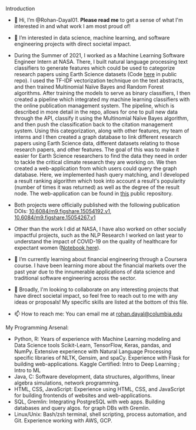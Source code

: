Introduction
- 👋 Hi, I’m @Rohan-Dayal01. **Please read me** to get a sense of what I'm interested in and what work I am most proud of!
- 👀 I’m interested in data science, machine learning, and software engineering projects with direct societal impact. 
- During the Summer of 2021, I worked as a Machine Learning Software Engineer Intern at NASA. There, I built natural language processing text classifiers to generate features which could be used to categorize research papers using Earth Science datasets (Code [here](https://git.earthdata.nasa.gov/projects/GDRMS/repos/ges-disc-reference-management-system/browse/paper_classification?at=summer2021) in public repo). I used the TF-IDF vectorization technique on the text abstracts, and then trained Multinomial Naïve Bayes and Random Forest algorithms. After training the models to serve as binary classifiers, I then created a pipeline which integrated my machine learning classifiers with the online publication management system. The pipeline, which is described in more detail in the repo, allows for one to pull new data through the API, classify it using the Multinomial Naïve Bayes algorithm, and then push the classification back to the citation management system.
Using this categorization, along with other features, my team of interns and I then created a graph database to link different research papers using Earth Science data, different datasets relating to those research papers, and other features. The goal of this was to make it easier for Earth Science researchers to find the data they need in order to tackle the critical climate research they are working on. We then created a web-application from which users could query the graph database. Here, we implemented hash query matching, and I developed a result ranking algorithm which took into account a result's popularity (number of times it was returned) as well as the degree of the result node. The web-application can be found in [this](https://git.earthdata.nasa.gov/projects/GDRMS/repos/ges-disc-reference-management-system/browse/searchWebApp/flaskr?at=summer2021) public repository.
- Both projects were officially published with the following publication DOIs: [10.6084/m9.figshare.15054192.v1](https://esip.figshare.com/articles/poster/Automated_classification_of_scientific_publications_linked_to_GES_DISC_datasets/15054192/1), [10.6084/m9.figshare.15054267.v1](https://esip.figshare.com/articles/poster/Creating_a_knowledge_graph_to_connect_scientific_publications_and_datasets_for_improving_discovery_of_GES_DISC_s_data_and_services/15054267/1)
- Other than the work I did at NASA, I have also worked on other socially impactful projects, such as the NLP Research I worked on last year to understand the impact of COVID-19 on the quality of healthcare for expectant women ([Notebook here](https://github.com/Rohan-Dayal01/COVIDNursingNLPAnalysis)). 

- 🌱 I’m currently learning about financial engineering through a Coursera course. I have been learning more about the financial markets over the past year due to the innumerable applications of data science and traditional software engineering across the sector.

- 💞️ Broadly, I'm looking to collaborate on any interesting projects that have direct societal impact, so feel free to reach out to me with any ideas or proposals! My specific skills are listed at the bottom of this file.

- 📫 How to reach me: You can email me at rohan.dayal@columbia.edu

My Programming Arsenal:
- Python, R: Years of experience with Machine Learning modeling and Data Science tools Scikit-Learn, TensorFlow, Keras, pandas, and NumPy. Extensive experience with Natural Language Processing specific libraries of NLTK, Gensim, and spaCy. Experience with Flask for building web-applications. Kaggle Certified: Intro to Deep Learning ; Intro to ML 
- Java, C: Software development, data structures, algorithms, linear algebra simulations, network programming.
- HTML, CSS, JavaScript: Experience using HTML, CSS, and JavaScript for building frontends of websites and web-applications.
- SQL, Gremlin: Integrating PostgreSQL with web apps. Building databases and query algos. for graph DBs with Gremlin.
- Linux/Unix: Bash/zsh terminal, shell scripting, process automation, and Git. Experience working with AWS, GCP.

<!---
Rohan-Dayal01/Rohan-Dayal01 is a ✨ special ✨ repository because its `README.md` (this file) appears on your GitHub profile.
You can click the Preview link to take a look at your changes.
--->
